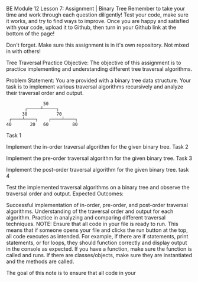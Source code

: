 BE Module 12 Lesson 7: Assignment | Binary Tree
Remember to take your time and work through each question diligently! Test your code, make sure it works, and try to find ways to improve. Once you are happy and satisfied with your code, upload it to Github, then turn in your Github link at the bottom of the page!

Don't forget. Make sure this assignment is in it's own repository. Not mixed in with others!

Tree Traversal Practice
Objective: The objective of this assignment is to practice implementing and understanding different tree traversal algorithms.

Problem Statement: You are provided with a binary tree data structure. Your task is to implement various traversal algorithms recursively and analyze their traversal order and output.

                  50
           ┌─────┴─────┐
          30           70
     ┌────┴────┐    ┌────┴────┐
    40       20   60         80
Task 1

Implement the in-order traversal algorithm for the given binary tree.
Task 2

Implement the pre-order traversal algorithm for the given binary tree.
Task 3

Implement the post-order traversal algorithm for the given binary tree.
task 4

Test the implemented traversal algorithms on a binary tree and observe the traversal order and output.
Expected Outcomes:

Successful implementation of in-order, pre-order, and post-order traversal algorithms.
Understanding of the traversal order and output for each algorithm.
Practice in analyzing and comparing different traversal techniques.
NOTE: Ensure that all code in your file is ready to run. This means that if someone opens your file and clicks the run button at the top, all code executes as intended. For example, if there are if statements, print statements, or for loops, they should function correctly and display output in the console as expected. If you have a function, make sure the function is called and runs. If there are classes/objects, make sure they are instantiated and the methods are called.

The goal of this note is to ensure that all code in your 
